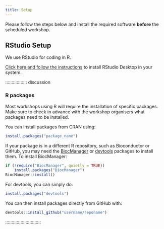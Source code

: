 ```yaml
---
title: Setup
---
```


Please follow the steps below and install the required software **before** the scheduled workshop.

<!--
FIXME: Setup instructions live in this document. Please specify the tools and
the data sets the Learner needs to have installed.

## Data Sets

FIXME: place any data you want learners to use in `episodes/data` and then use
       a relative link ( [data zip file](data/lesson-data.zip) ) to provide a
       link to it, replacing the example.com link.
Download the [data zip file](https://example.com/FIXME) and unzip it to your Desktop
-->
## RStudio Setup

We use RStudio for coding in R.

[Click here and follow the instructions](https://posit.co/download/rstudio-desktop/) to install RStudio Desktop in your system.

::::::::::::::::: discussion

### R packages

Most workshops using R will require the installation of specific packages. Make sure to check in advance with the workshop organisers what packages need to be installed. 

You can install packages from CRAN using:

```r
install.packages("package_name")
```

If your package is in a different R repository, such as Bioconductor or GitHub, you may need the [BiocManager](https://www.bioconductor.org/install/) or [devtools](https://devtools.r-lib.org/) packages to install them. To install BiocManager:

```r
if (!require("BiocManager", quietly = TRUE))
    install.packages("BiocManager")
BiocManager::install()
```

For devtools, you can simply do:

```r
install.packages("devtools")
```

You can then install packages directly from GitHub with:

```r
devtools::install_github("username/reponame")
```

::::::::::::::::::::::::::::


<!--
READ HERE FOR OS-SPECIFIC INSTRUCTIONS

Setup for different systems can be presented in dropdown menus via a `spoiler`
tag. They will join to this discussion block, so you can give a general overview
of the software used in this lesson here and fill out the individual operating
systems (and potentially add more, e.g. online setup) in the solutions blocks.
-->

<!--
:::::::::::::::: spoiler

### Windows

Use PuTTY

::::::::::::::::::::::::

:::::::::::::::: spoiler

### MacOS

Use Terminal.app

::::::::::::::::::::::::


:::::::::::::::: spoiler

### Linux

Use Terminal

::::::::::::::::::::::::
-->

